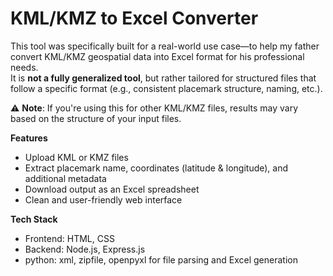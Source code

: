 # KML/KMZ to Excel Converter
This tool was specifically built for a real-world use case—to help my father convert KML/KMZ geospatial data into Excel format for his professional needs.  
It is **not a fully generalized tool**, but rather tailored for structured files that follow a specific format (e.g., consistent placemark structure, naming, etc.).

⚠️ **Note**: If you're using this for other KML/KMZ files, results may vary based on the structure of your input files.

**Features**
- Upload KML or KMZ files
- Extract placemark name, coordinates (latitude & longitude), and additional metadata
- Download output as an Excel spreadsheet
- Clean and user-friendly web interface

**Tech Stack**
- Frontend: HTML, CSS  
- Backend: Node.js, Express.js  
- python: xml, zipfile, openpyxl for file parsing and Excel generation  

